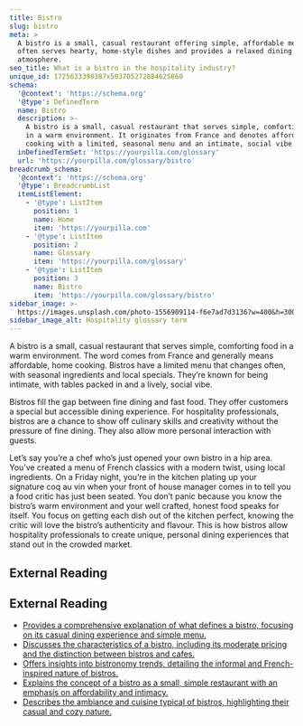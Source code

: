 ```yaml
---
title: Bistro
slug: bistro
meta: >
  A bistro is a small, casual restaurant offering simple, affordable meals. It
  often serves hearty, home-style dishes and provides a relaxed dining
  atmosphere.
seo_title: What is a bistro in the hospitality industry?
unique_id: 1725633398387x503705272884625860
schema:
  '@context': 'https://schema.org'
  '@type': DefinedTerm
  name: Bistro
  description: >-
    A bistro is a small, casual restaurant that serves simple, comforting food
    in a warm environment. It originates from France and denotes affordable home
    cooking with a limited, seasonal menu and an intimate, social vibe.
  inDefinedTermSet: 'https://yourpilla.com/glossary'
  url: 'https://yourpilla.com/glossary/bistro'
breadcrumb_schema:
  '@context': 'https://schema.org'
  '@type': BreadcrumbList
  itemListElement:
    - '@type': ListItem
      position: 1
      name: Home
      item: 'https://yourpilla.com'
    - '@type': ListItem
      position: 2
      name: Glossary
      item: 'https://yourpilla.com/glossary'
    - '@type': ListItem
      position: 3
      name: Bistro
      item: 'https://yourpilla.com/glossary/bistro'
sidebar_image: >-
  https://images.unsplash.com/photo-1556909114-f6e7ad7d3136?w=400&h=300&fit=crop&auto=format
sidebar_image_alt: Hospitality glossary term
---
```


A bistro is a small, casual restaurant that serves simple, comforting food in a warm environment. The word comes from France and generally means affordable, home cooking. Bistros have a limited menu that changes often, with seasonal ingredients and local specials. They’re known for being intimate, with tables packed in and a lively, social vibe.

Bistros fill the gap between fine dining and fast food. They offer customers a special but accessible dining experience. For hospitality professionals, bistros are a chance to show off culinary skills and creativity without the pressure of fine dining. They also allow more personal interaction with guests.

Let’s say you’re a chef who’s just opened your own bistro in a hip area. You’ve created a menu of French classics with a modern twist, using local ingredients. On a Friday night, you’re in the kitchen plating up your signature coq au vin when your front of house manager comes in to tell you a food critic has just been seated. You don’t panic because you know the bistro’s warm environment and your well crafted, honest food speaks for itself. You focus on getting each dish out of the kitchen perfect, knowing the critic will love the bistro’s authenticity and flavour. This is how bistros allow hospitality professionals to create unique, personal dining experiences that stand out in the crowded market.

## External Reading



## External Reading

*   [Provides a comprehensive explanation of what defines a bistro, focusing on its casual dining experience and simple menu.](https://pos.toasttab.com/blog/on-the-line/what-is-a-bistro?srsltid=AfmBOop1f3gOs74gsCVSn5g1nCkOG9S8L94k0mNlxGN-t0lMq6Wk7mJI)
*   [Discusses the characteristics of a bistro, including its moderate pricing and the distinction between bistros and cafes.](https://www.eposnow.com/us/resources/what-is-a-bistro-restaurant/)
*   [Offers insights into bistronomy trends, detailing the informal and French-inspired nature of bistros.](https://hospitalityinsights.ehl.edu/bistronomy)
*   [Explains the concept of a bistro as a small, simple restaurant with an emphasis on affordability and intimacy.](https://www.spoton.com/blog/what-is-a-bistro/)
*   [Describes the ambiance and cuisine typical of bistros, highlighting their casual and cozy nature.](https://orderific.com/blog/what-is-a-bistro/)
